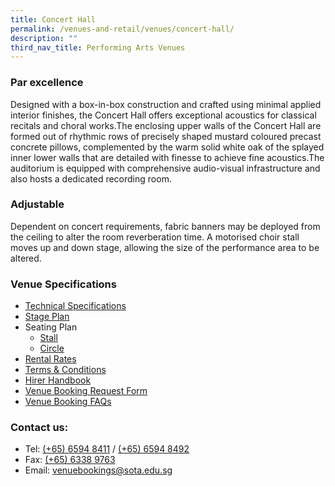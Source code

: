```yaml
---
title: Concert Hall
permalink: /venues-and-retail/venues/concert-hall/
description: ""
third_nav_title: Performing Arts Venues
---
```

### Par excellence

Designed with a box-in-box construction and crafted using minimal applied interior finishes, the Concert Hall offers exceptional acoustics for classical recitals and choral works.The enclosing upper walls of the Concert Hall are formed out of rhythmic rows of precisely shaped mustard coloured precast concrete pillows, complemented by the warm solid white oak of the splayed inner lower walls that are detailed with finesse to achieve fine acoustics.The auditorium is equipped with comprehensive audio-visual infrastructure and also hosts a dedicated recording room.  
  

### Adjustable

Dependent on concert requirements, fabric banners may be deployed from the ceiling to alter the room reverberation time. A motorised choir stall moves up and down stage, allowing the size of the performance area to be altered.

### Venue Specifications

*   [Technical Specifications](/files/technical-specs-concert-hall.pdf)
*   [Stage Plan](/files/concert-hall-stage-plan-0317.pdf)
*   Seating Plan
    *   [Stall](/files/seating-plan---concert-hall---stall.pdf)
    *   [Circle](/files/seating-plan---concert-hall---circle.pdf)
*   [Rental Rates](/files/concert-hall-rate-card-19-may-2023.pdf)
*   [Terms & Conditions](/files/performing-arts-venues-terms-and-conditions.pdf)
*   [Hirer Handbook](/files/hirer-handbook-v20211129.pdf)
*   [Venue Booking Request Form](https://forms.gle/u5ysNq3C2BbmFJ4BA)
*   [Venue Booking FAQs](/files/faq-for-sota-venue-bookings.pdf)

### Contact us:

*   Tel: [(+65) 6594 8411](tel:+6565948411) / [(+65) 6594 8492](tel:+6565948492)
*   Fax: [(+65) 6338 9763](tel:+6565949763)
*   Email: [venuebookings@sota.edu.sg](mailto:venuebookings@sota.edu.sg)

